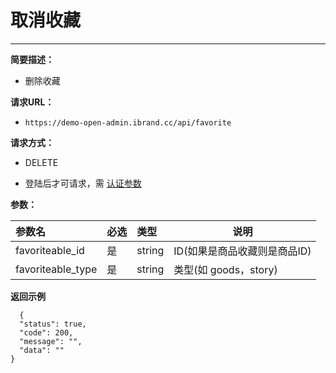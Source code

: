  # 取消收藏
 
 ****
     
**简要描述：** 

- 删除收藏

**请求URL：** 
- `https://demo-open-admin.ibrand.cc/api/favorite`
  
**请求方式：**
- DELETE 

- 登陆后才可请求，需 [认证参数](https://www.ibrand.cc/docs/api/v1/authentication "认证参数")

**参数：** 

|参数名|必选|类型|说明|
|:----    |:---|:----- |-----   |
|favoriteable_id |是  |string |ID(如果是商品收藏则是商品ID)   |
|favoriteable_type |是  |string | 类型(如 goods，story)    |


 **返回示例**

``` 
  {
  "status": true,
  "code": 200,
  "message": "",
  "data": ""
}
```

